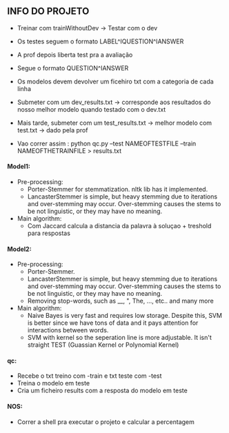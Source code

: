 ## INFO DO PROJETO
- Treinar com trainWithoutDev -> Testar com o dev
- Os testes seguem o formato LABEL^IQUESTION^IANSWER

- A prof depois liberta test pra a avaliação
- Segue o formato QUESTION^IANSWER

- Os modelos devem devolver um ficehiro txt com a categoria de cada linha

- Submeter com um dev_results.txt -> corresponde aos resultados do nosso melhor modelo quando testado com o dev.txt
- Mais tarde, submeter com um test_results.txt -> melhor modelo com test.txt -> dado pela prof

- Vao correr assim : python qc.py –test NAMEOFTESTFILE –train NAMEOFTHETRAINFILE > results.txt

#### Model1:
- Pre-processing:
    - Porter-Stemmer for stemmatization. nltk lib has it implemented.
    - LancasterStemmer is simple, but heavy stemming due to iterations and over-stemming may occur. Over-stemming causes the stems to be not linguistic, or they may have no meaning.
- Main algorithm:
    - Com Jaccard calcula a distancia da palavra à soluçao + treshold para respostas

#### Model2:
- Pre-processing:
    - Porter-Stemmer. 
    - LancasterStemmer is simple, but heavy stemming due to iterations and over-stemming may occur. Over-stemming causes the stems to be not linguistic, or they may have no meaning.
    - Removing stop-words, such as __, ", The, ..., etc.. and many more
- Main algorithm:
    - Naive Bayes is very fast and requires low storage. Despite this, SVM is better since we have tons of data and it pays
    attention for interactions between words.
    - SVM with kernel so the seperation line is more adjustable. It isn't straight TEST (Guassian Kernel or Polynomial Kernel)

#### qc:
- Recebe o txt treino com -train e txt teste com -test
- Treina o modelo em teste
- Cria um ficheiro results com a resposta do modelo em teste

#### NOS:
- Correr a shell pra executar o projeto e calcular a percentagem

